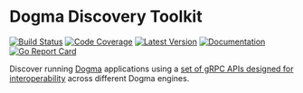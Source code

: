 # Dogma Discovery Toolkit

[![Build Status](https://github.com/dogmatiq/discoverkit/workflows/CI/badge.svg)](https://github.com/dogmatiq/discoverkit/actions?workflow=CI)
[![Code Coverage](https://img.shields.io/codecov/c/github/dogmatiq/discoverkit/main.svg)](https://codecov.io/github/dogmatiq/discoverkit)
[![Latest Version](https://img.shields.io/github/tag/dogmatiq/discoverkit.svg?label=semver)](https://semver.org)
[![Documentation](https://img.shields.io/badge/go.dev-reference-007d9c)](https://pkg.go.dev/github.com/dogmatiq/discoverkit)
[![Go Report Card](https://goreportcard.com/badge/github.com/dogmatiq/discoverkit)](https://goreportcard.com/report/github.com/dogmatiq/discoverkit)

Discover running [Dogma](https://github.com/dogmatiq/dogma) applications using a
[set of gRPC APIs designed for interoperability](https://github.com/dogmatiq/interopspec) across different
Dogma engines.

